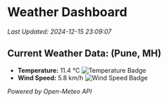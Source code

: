 
# Weather Dashboard

_Last Updated: 2024-12-15 23:09:07_

## Current Weather Data: (Pune, MH)
- **Temperature:** 11.4 °C ![Temperature Badge](https://img.shields.io/badge/Temperature-Low%20Temp-blue)
- **Wind Speed:** 5.8 km/h ![Wind Speed Badge](https://img.shields.io/badge/Wind%20Speed-Low%20Wind-blue)

*Powered by Open-Meteo API*
